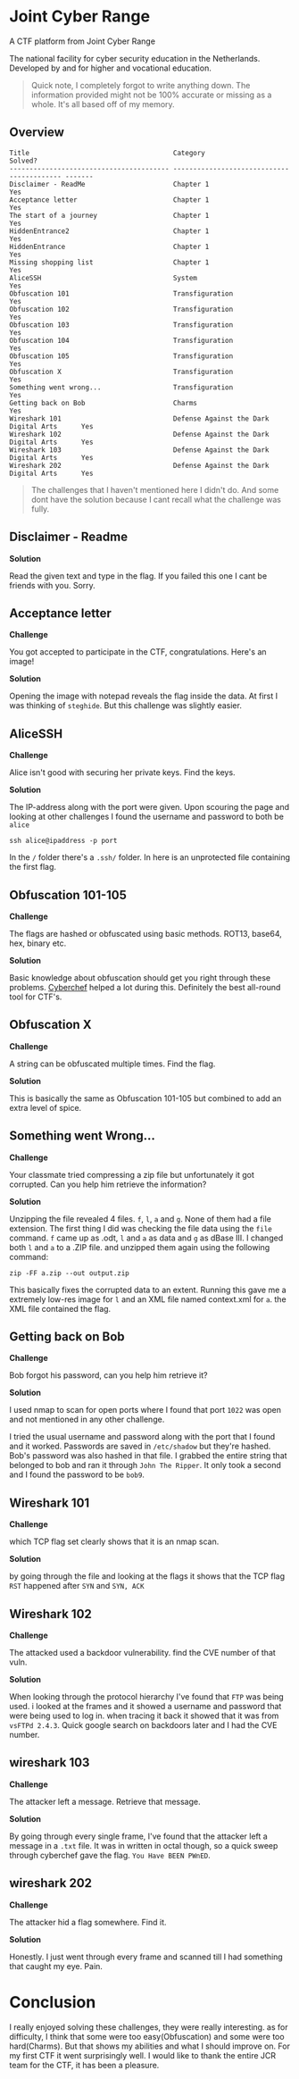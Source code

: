 # Joint Cyber Range

A CTF platform from Joint Cyber Range

The national facility for cyber security education in the Netherlands. Developed by and for higher and vocational education.
> Quick note, I completely forgot to write anything down. The information provided might not be 100% accurate or missing as a whole. It's all based off of my memory.

## Overview

```
Title                                    Category                                   Solved?
---------------------------------------- ------------------------------------------ -------
Disclaimer - ReadMe                      Chapter 1                                  Yes
Acceptance letter                        Chapter 1                                  Yes
The start of a journey                   Chapter 1                                  Yes
HiddenEntrance2                          Chapter 1                                  Yes
HiddenEntrance                           Chapter 1                                  Yes
Missing shopping list                    Chapter 1                                  Yes
AliceSSH                                 System                                     Yes
Obfuscation 101                          Transfiguration                            Yes
Obfuscation 102                          Transfiguration                            Yes
Obfuscation 103                          Transfiguration                            Yes
Obfuscation 104                          Transfiguration                            Yes
Obfuscation 105                          Transfiguration                            Yes
Obfuscation X                            Transfiguration                            Yes
Something went wrong...                  Transfiguration                            Yes
Getting back on Bob                      Charms                                     Yes
Wireshark 101                            Defense Against the Dark Digital Arts      Yes
Wireshark 102                            Defense Against the Dark Digital Arts      Yes
Wireshark 103                            Defense Against the Dark Digital Arts      Yes
Wireshark 202                            Defense Against the Dark Digital Arts      Yes
```

> The challenges that I haven't mentioned here I didn't do. And some dont have the solution because I cant recall what the challenge was fully.
## Disclaimer - Readme

**Solution**

Read the given text and type in the flag. If you failed this one I cant be friends with you. Sorry.

## Acceptance letter

**Challenge**

You got accepted to participate in the CTF, congratulations. Here's an image!

**Solution**

Opening the image with notepad reveals the flag inside the data. At first I was thinking of `steghide`. But this challenge was slightly easier.

## AliceSSH

**Challenge**

Alice isn't good with securing her private keys. Find the keys.

**Solution**

The IP-address along with the port were given. Upon scouring the page and looking at other challenges I found the username and password to both be `alice`

`ssh alice@ipaddress -p port`

In the `/` folder there's a `.ssh/` folder. In here is an unprotected file containing the first flag.

## Obfuscation 101-105

**Challenge**

The flags are hashed or obfuscated using basic methods. ROT13, base64, hex, binary etc.

**Solution**

Basic knowledge about obfuscation should get you right through these problems. [Cyberchef](https://gchq.github.io/CyberChef/) helped a lot during this. Definitely the best all-round tool for CTF's.

## Obfuscation X

**Challenge**

A string can be obfuscated multiple times. Find the flag.

**Solution**

This is basically the same as Obfuscation 101-105 but combined to add an extra level of spice.

## Something went Wrong...

**Challenge**

Your classmate tried compressing a zip file but unfortunately it got corrupted. Can you help him retrieve the information?

**Solution**

Unzipping the file revealed 4 files. `f`, `l`, `a` and `g`. None of them had a file extension. The first thing I did was checking the file data using the `file` command. `f` came up as .odt, `l` and `a` as data and `g` as dBase III. I changed both `l` and `a` to a .ZIP file. and unzipped them again using the following command: 

`zip -FF a.zip --out output.zip`

This basically fixes the corrupted data to an extent. Running this gave me a extremely low-res image for `l` and an XML file named context.xml for `a`. the XML file contained the flag. 

## Getting back on Bob

**Challenge**

Bob forgot his password, can you help him retrieve it?

**Solution**

I used nmap to scan for open ports where I found that port `1022` was open and not mentioned in any other challenge. 

I tried the usual username and password along with the port that I found and it worked. Passwords are saved in `/etc/shadow` but they're hashed. Bob's password was also hashed in that file. I grabbed the entire string that belonged to bob and ran it through `John The Ripper`. It only took a second and I found the password to be `bob9`.

## Wireshark 101

**Challenge**

which TCP flag set clearly shows that it is an nmap scan.

**Solution**

by going through the file and looking at the flags it shows that the TCP flag `RST` happened after `SYN` and `SYN, ACK`

## Wireshark 102

**Challenge**

The attacked used a backdoor vulnerability. find the CVE number of that vuln.

**Solution**

When looking through the protocol hierarchy I've found that `FTP` was being used. i looked at the frames and it showed a username and password that were being used to log in. when tracing it back it showed that it was from `vsFTPd 2.4.3`. Quick google search on backdoors later and I had the CVE number.

## wireshark 103

**Challenge**

The attacker left a message. Retrieve that message.

**Solution**

By going through every single frame, I've found that the attacker left a message in a `.txt` file. It was in written in octal though, so a quick sweep through cyberchef gave the flag.
`You Have BEEN PWnED`.

## wireshark 202

**Challenge**

The attacker hid a flag somewhere. Find it.

**Solution**

Honestly. I just went through every frame and scanned till I had something that caught my eye. Pain. 

# Conclusion

I really enjoyed solving these challenges, they were really interesting. as for difficulty, I think that some were too easy(Obfuscation) and some were too hard(Charms). But that shows my abilities and what I should improve on. For my first CTF it went surprisingly well. I would like to thank the entire JCR team for the CTF, it has been a pleasure.
